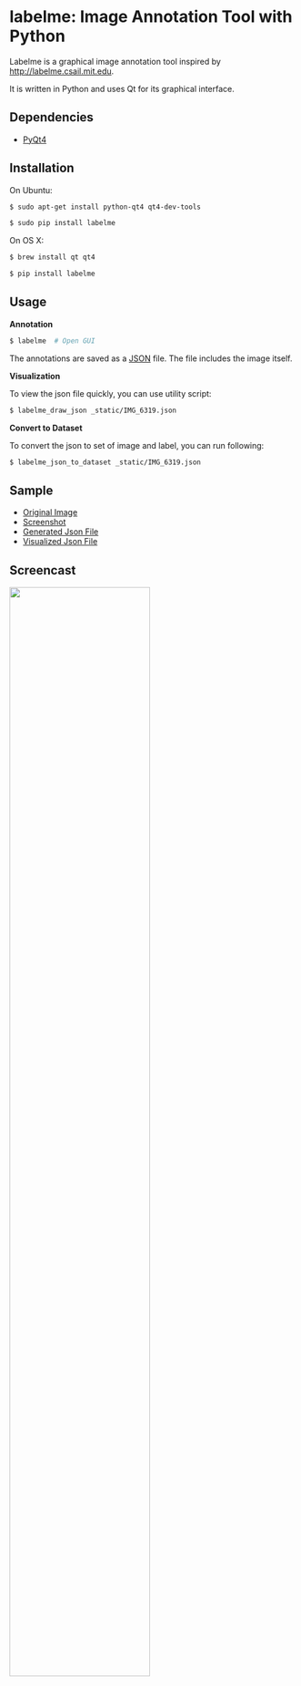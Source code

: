 labelme: Image Annotation Tool with Python
==========================================

Labelme is a graphical image annotation tool inspired by <http://labelme.csail.mit.edu>.

It is written in Python and uses Qt for its graphical interface.


Dependencies
------------

- [PyQt4](http://www.riverbankcomputing.co.uk/software/pyqt/intro)


Installation
------------

On Ubuntu:

```bash
$ sudo apt-get install python-qt4 qt4-dev-tools

$ sudo pip install labelme
```

On OS X:

```bash
$ brew install qt qt4

$ pip install labelme
```


Usage
-----

**Annotation**

```bash
$ labelme  # Open GUI
```

The annotations are saved as a [JSON](http://www.json.org/) file. The
file includes the image itself.

**Visualization**

To view the json file quickly, you can use utility script:

```bash
$ labelme_draw_json _static/IMG_6319.json
```

**Convert to Dataset**

To convert the json to set of image and label, you can run following:


```bash
$ labelme_json_to_dataset _static/IMG_6319.json
```


Sample
------

- [Original Image](https://github.com/wkentaro/labelme/blob/master/_static/IMG_6319.jpg)
- [Screenshot](https://github.com/wkentaro/labelme/blob/master/_static/IMG_6319_screenshot.png)
- [Generated Json File](https://github.com/wkentaro/labelme/blob/master/_static/IMG_6319.json)
- [Visualized Json File](https://github.com/wkentaro/labelme/blob/master/_static/IMG_6319_draw_json.png)


Screencast
----------

<img src="https://github.com/wkentaro/labelme/raw/master/_static/screencast.gif" width="70%"/>
